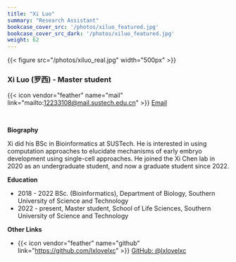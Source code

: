 ```yaml
---
title: "Xi Luo"
summary: "Research Assistant"
bookcase_cover_src: '/photos/xiluo_featured.jpg'
bookcase_cover_src_dark: '/photos/xiluo_featured.jpg'
weight: 62
---
```



{{< figure src="/photos/xiluo_real.jpg" width="500px" >}}

### Xi Luo (罗西) - Master student

{{< icon vendor="feather" name="mail" link="mailto:12233108@mail.sustech.edu.cn" >}} [Email](mailto:12233108@mail.sustech.edu.cn)

&nbsp;

__Biography__

Xi did his BSc in Bioinformatics at SUSTech. He is interested in using computation approaches to elucidate mechanisms of early embryo development using single-cell approaches. He joined the Xi Chen lab in 2020 as an undergraduate student, and now a graduate student since 2022.

__Education__

- 2018 - 2022 BSc. (Bioinformatics), Department of Biology, Southern University of Science and Technology
- 2022 - present, Master student, School of Life Sciences, Southern University of Science and Technology

__Other Links__

- {{< icon vendor="feather" name="github" link="https://github.com/lxlovelxc" >}} [GitHub: @lxlovelxc](https://github.com/lxlovelxc)